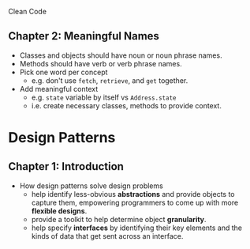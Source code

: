  Clean Code

## Chapter 2: Meaningful Names
- Classes and objects should have noun or noun phrase names.
- Methods should have verb or verb phrase names.
- Pick one word per concept
    - e.g. don't use `fetch`, `retrieve`, and `get` together.
- Add meaningful context
    - e.g. `state` variable by itself vs `Address.state`
    - i.e. create necessary classes, methods to provide context.

# Design Patterns

## Chapter 1: Introduction
- How design patterns solve design problems
    - help identify less-obvious **abstractions** and provide objects to
    capture them, empowering programmers to come up with more **flexible
    designs**. 
    - provide a toolkit to help determine object **granularity**.
    - help specify **interfaces** by identifying their key elements and the
    kinds of data that get sent across an interface.
